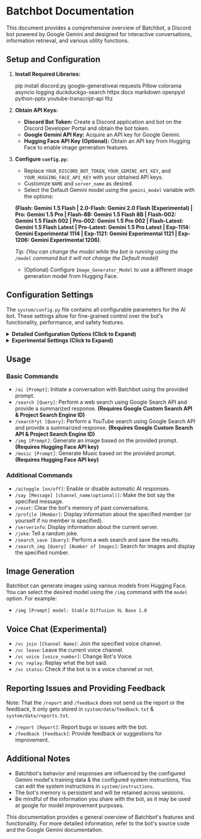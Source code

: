 # Batchbot Documentation

This document provides a comprehensive overview of Batchbot, a Discord bot powered by Google Gemini and designed for interactive conversations, information retrieval, and various utility functions.

## Setup and Configuration

1. **Install Required Libraries:**

   pip install discord.py google-generativeai requests Pillow colorama asyncio logging duckduckgo-search httpx docx markdown openpyxl python-pptx youtube-transcript-api fitz

2. **Obtain API Keys:**
   - **Discord Bot Token:** Create a Discord application and bot on the Discord Developer Portal and obtain the bot token.
   - **Google Gemini API Key:** Acquire an API key for Google Gemini.
   - **Hugging Face API Key (Optional):** Obtain an API key from Hugging Face to enable image generation features.

3. **Configure `config.py`:**
   - Replace `YOUR_DISCORD_BOT_TOKEN`, `YOUR_GEMINI_API_KEY`, and `YOUR_HUGGING_FACE_API_KEY` with your obtained API keys.
   - Customize `NAME` and `server_name` as desired.
   - Select the Default Gemini model using the `gemini_model` variable with the options:
   
   **(Flash: Gemini 1.5 Flash | 2.0-Flash: Gemini 2.0 Flash (Experimental) | Pro: Gemini 1.5 Pro | Flash-8B: Gemini 1.5 Flash 8B | Flash-002: Gemini 1.5 Flash 002 | Pro-002: Gemini 1.5 Pro 002 | Flash-Latest: Gemini 1.5 Flash Latest | Pro-Latest: Gemini 1.5 Pro Latest | Exp-1114: Gemini Experimental 1114 | Exp-1121: Gemini Experimental 1121 | Exp-1206: Gemini Experimental 1206)**.
   
   *Tip: (You can change the model while the bot is running using the `/model` command but it will not change the Default model)*
   - (Optional) Configure `Image_Generator_Model` to use a different image generation model from Hugging Face.

## Configuration Settings

The `system/config.py` file contains all configurable parameters for the AI bot. These settings allow for fine-grained control over the bot's functionality, performance, and safety features.

<details>
<summary><strong>Detailed Configuration Options (Click to Expand)</strong></summary>

- **`gemini_model`**: Specifies the default Gemini model used by the bot. Different models offer varying capabilities and performance characteristics. Model selection can also be performed at runtime using the `/model` command.
   <details>
   <summary><strong>Supported Models (Click to Expand)</strong></summary>
   
   ### Gemini Flash Models
   - **`Flash`:** Gemini 1.5 Flash.
   - **`Flash-Latest`:** Gemini 1.5 Flash Latest.
   - **`Flash-8B`:** Gemini 1.5 Flash 8B.

   ### Gemini Pro Models
   - **`Pro`:** Gemini 1.5 Pro.
   - **`Pro-Latest`:** Gemini 1.5 Pro Latest.
   - **`Pro-002`:** Gemini 1.5 Pro 002.

   ### Google LearnLM (Accessible via `/model` command)
   - **`LeanLM`:** LearnLM 1.5 Pro Experimental.
   
   ### Experimental Models
   - **`Exp-1114`:** Gemini Experimental 1114.
   - **`Exp-1121`:** Gemini Experimental 1121.
   - **`Exp-1206`:** Gemini Experimental 1206.
   </details>

- **`model_temperature`** `(Default: 1)`: Controls the randomness and creativity of the model's responses. Higher values (up to 2) increase creativity but may lead to less coherent outputs. Lower values result in more predictable and factual responses.

- **`limit_history`** `(Default: True)`: Enables a limited conversation history to maintain optimal performance and stability.

- **`history_limit`** `(Default: 100)`: Defines the maximum number of conversation turns stored in the history when `limit_history` is enabled.

- **`show_time`** `(Default: False)`: When enabled, the bot incorporates timestamps and response time information into its interactions. This may impact performance.

- **`history_channel_toggle`** `(Default: True)`: Restricts conversation history to a per-channel basis. This enhances performance and improves contextual awareness within individual channels.

- **`embed_colors`** `(Default: 0x00ff00)`: Specifies the hexadecimal color code used for message embeds.

- **`show_tokens_at_startup`** `(Default: False)`: Displays API keys and token information on the console during startup. It is recommended to keep this disabled for security purposes.

- **`safe_search`** `(Default: True)`: Enforces safe search filtering for web queries, promoting a safer user experience.

- **`ffmpeg_executable_path`**:  Provides the file path to the `ffmpeg` executable, which is required for voice-related functionalities.

- **`tts`** `(Default: True)`: Enables text-to-speech functionality in voice channels, allowing the bot to vocalize its responses.

- **`vc_voice`** `(Default: 1)`: Sets the default voice for voice channel interactions. The default value of `1` corresponds to `en-US-BrianNeural`. Voice selection can be adjusted using the `/vc voice [voice_number]` command.

- **`sync_voice_with_text`** `(Default: True)`: Synchronizes text and voice output in voice channels. This may introduce latency depending on network conditions.

- **`HISTORY_FILE`** `(Default: 'system/data/data.json')`: Defines the file path for storing conversation history data.

- **`preview_code_output`** `(Default: True)`: Enables the Gemini feature that predicts the output of code snippets.

- **`safegen`** `(Default: True)`: Activates content filtering for image generation, preventing the creation of inappropriate or harmful images.

- **`create_mod_channel`** `(Default: False)`: Automatically creates a moderation channel when inappropriate content is detected. Requires `safegen` to be enabled.

- **`mod_channel_name`** `(Default: '🔧・mod')`: Specifies the name of the automatically generated moderation channel.

- **`additional_details`** `(Default: False)`: Includes supplementary information about images, media, and files in the bot's responses, similar to previous versions (v1.0.0, v1.5.0, v2.0, v2.1). This may impact response times.
-  **`discord_heartbeat_timeout`** `(Default: 60)`: Adjusts the Discord heartbeat timeout in seconds. Increase this value if the bot experiences frequent disconnections due to timeouts.
- **`show_tokens`** `(Default: False)`:  Displays input and output token counts. Primarily used for debugging.
-  **`add_watermark_to_generated_image`** `(Default: False)`: Applies a watermark to generated images. The watermark image is located at `system/assets/watermark.png`.
- **`show_safety_settings_on_startup`** `(Default: False)`:  Displays the configured safety settings when the bot starts.
- **`cool_personality`** `(Default: False)`: Modifies the bot's conversational style to adopt a "cooler" persona.
    <details>
   <summary>Personality Options (Click to Expand)</summary>
        
   - **`False`:** Disables the alternate personality.
   - **`True`:** Enables a basic level of the alternate personality.
   - **`Super`:**  Applies a more pronounced version of the alternate personality.
   - **`Ultimate`:**  Enables the most prominent version of the alternate personality.
   </details>
- **`Image_Generator_Model`** `(Default: "stabilityai/stable-diffusion-xl-base-1.0")`: Specifies the model used for image generation. Changing this setting may require reinviting the bot.
- **`DEFAULT_MUSIC_MODEL`** `(Default: "facebook/musicgen-small")`:  Determines the model used for music generation. Bot re-invitation might be necessary after modification.
- **`Object_Detection_Model`** `(Default: "facebook/detr-resnet-50")`: Sets the model used for object detection tasks.
- **`Dangerous`, `Harassment`, `Hate_Speech`, `Sexually_Explicit`, `Dangerous_Content`**: These parameters control the safety filtering thresholds for different categories of harmful content.
   <details>
   <summary>Safety Level Options (Click to Expand)</summary>

   - **`Default`:**  Uses the default safety filtering settings.
   - **`None`:** Disables safety filtering for the specified category.
   - **`Low`:**  Filters only high-risk content.
   - **`Moderate`:** Filters medium and high-risk content.
   - **`High`:**  Filters low, medium, and high-risk content.
   </details>
</details>

<details>
<summary><strong>Experimental Settings (Click to Expand)</strong></summary>

- **`vc_AI`** `(Default: False)`: Enables experimental voice assistant features, allowing the bot to process and respond to voice input in voice channels. This feature is currently under development.
-  **`show_invite_link_on_startup`** `(Default: False)`: Displays the bot's invitation link upon startup.
- **`smart_recognition`** `(Default: False)`:  An experimental feature that attempts to improve the bot's ability to distinguish between different users in a conversation.
-  **`fix_repeating_prompts`** `(Default: True)`: Implements measures to mitigate issues with repetitive or broken responses. This is an experimental feature.
</details>

## Usage

### Basic Commands

- `/ai [Prompt]`: Initiate a conversation with Batchbot using the provided prompt.
- `/search [Query]`: Perform a web search using Google Search API and provide a summarized response. **(Requires Google Custom Search API & Project Search Engine ID)**
- `/search*yt [Query]`: Perform a YouTube search using Google Search API and provide a summarized response. **(Requires Google Custom Search API & Project Search Engine ID)**
- `/img [Prompt]`: Generate an image based on the provided prompt. **(Requires Hugging Face API key)**
- `/music [Prompt]`: Generate Music based on the provided prompt. **(Requires Hugging Face API key)**

### Additional Commands

- `/aitoggle [on/off]`: Enable or disable automatic AI responses.
- `/say [Message] [channel_name(optional)]`: Make the bot say the specified message.
- `/reset`: Clear the bot's memory of past conversations.
- `/profile [Member]`: Display information about the specified member (or yourself if no member is specified).
- `/serverinfo`: Display information about the current server.
- `/joke`: Tell a random joke.
- `/search_save [Query]`: Perform a web search and save the results.
- `/search_img [Query] [Number of Images]`: Search for images and display the specified number.

## Image Generation

Batchbot can generate images using various models from Hugging Face. You can select the desired model using the `/img` command with the `model` option. For example:

- `/img [Prompt] model: Stable Diffusion XL Base 1.0`

## Voice Chat (Experimental)

- `/vc join [Channel Name]`: Join the specified voice channel.
- `/vc leave`: Leave the current voice channel.
- `/vc voice [voice_number]`: Change Bot's Voice.
- `/vc replay`: Replay what the bot said.
- `/vc status`: Check if the bot is in a voice channel or not.

## Reporting Issues and Providing Feedback

Note: That the `/report` and `/feedback` does not send us the report or the feedback, It only gets stored in `system/data/feedback.txt` & `system/data/reports.txt`.

- `/report [Report]`: Report bugs or issues with the bot.
- `/feedback [Feedback]`: Provide feedback or suggestions for improvement.

## Additional Notes

- Batchbot's behavior and responses are influenced by the configured Gemini model's training data & the configured system instructions, You can edit the system instructions in `system/instructions`.
- The bot's memory is persistent and will be retained across sessions.
- Be mindful of the information you share with the bot, as it may be used at google for model improvement purposes.

This documentation provides a general overview of Batchbot's features and functionality. For more detailed information, refer to the bot's source code and the Google Gemini documentation.
